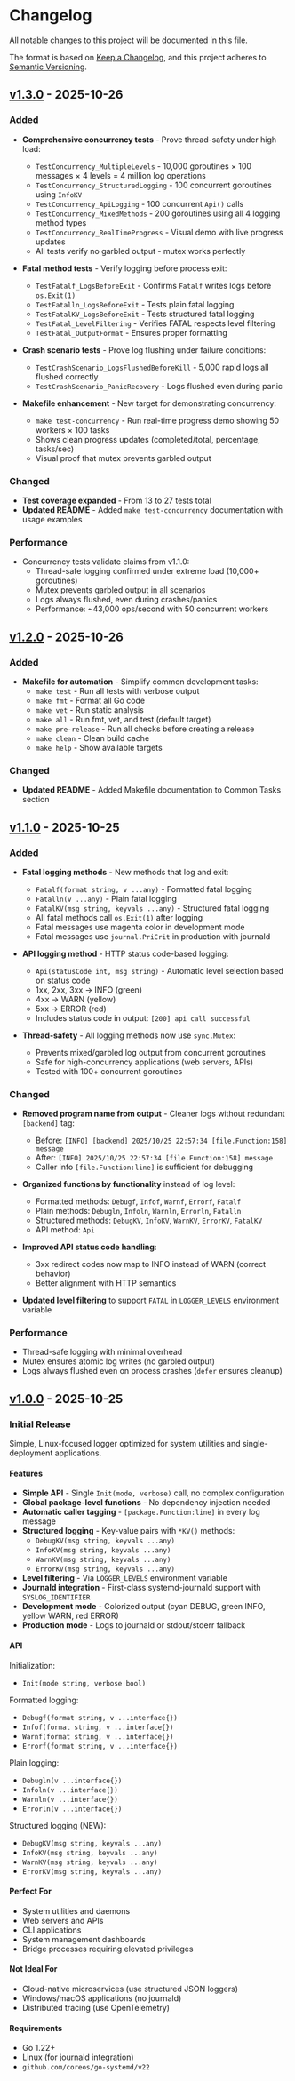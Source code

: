 # Changelog

All notable changes to this project will be documented in this file.

The format is based on [Keep a Changelog](https://keepachangelog.com/en/1.0.0/),
and this project adheres to [Semantic Versioning](https://semver.org/spec/v2.0.0.html).

## [v1.3.0] - 2025-10-26

### Added

- **Comprehensive concurrency tests** - Prove thread-safety under high load:
  - `TestConcurrency_MultipleLevels` - 10,000 goroutines × 100 messages × 4 levels = 4 million log operations
  - `TestConcurrency_StructuredLogging` - 100 concurrent goroutines using `InfoKV`
  - `TestConcurrency_ApiLogging` - 100 concurrent `Api()` calls
  - `TestConcurrency_MixedMethods` - 200 goroutines using all 4 logging method types
  - `TestConcurrency_RealTimeProgress` - Visual demo with live progress updates
  - All tests verify no garbled output - mutex works perfectly

- **Fatal method tests** - Verify logging before process exit:
  - `TestFatalf_LogsBeforeExit` - Confirms `Fatalf` writes logs before `os.Exit(1)`
  - `TestFatalln_LogsBeforeExit` - Tests plain fatal logging
  - `TestFatalKV_LogsBeforeExit` - Tests structured fatal logging
  - `TestFatal_LevelFiltering` - Verifies FATAL respects level filtering
  - `TestFatal_OutputFormat` - Ensures proper formatting

- **Crash scenario tests** - Prove log flushing under failure conditions:
  - `TestCrashScenario_LogsFlushedBeforeKill` - 5,000 rapid logs all flushed correctly
  - `TestCrashScenario_PanicRecovery` - Logs flushed even during panic

- **Makefile enhancement** - New target for demonstrating concurrency:
  - `make test-concurrency` - Run real-time progress demo showing 50 workers × 100 tasks
  - Shows clean progress updates (completed/total, percentage, tasks/sec)
  - Visual proof that mutex prevents garbled output

### Changed

- **Test coverage expanded** - From 13 to 27 tests total
- **Updated README** - Added `make test-concurrency` documentation with usage examples

### Performance

- Concurrency tests validate claims from v1.1.0:
  - Thread-safe logging confirmed under extreme load (10,000+ goroutines)
  - Mutex prevents garbled output in all scenarios
  - Logs always flushed, even during crashes/panics
  - Performance: ~43,000 ops/second with 50 concurrent workers

## [v1.2.0] - 2025-10-26

### Added

- **Makefile for automation** - Simplify common development tasks:
  - `make test` - Run all tests with verbose output
  - `make fmt` - Format all Go code
  - `make vet` - Run static analysis
  - `make all` - Run fmt, vet, and test (default target)
  - `make pre-release` - Run all checks before creating a release
  - `make clean` - Clean build cache
  - `make help` - Show available targets

### Changed

- **Updated README** - Added Makefile documentation to Common Tasks section

## [v1.1.0] - 2025-10-25

### Added

- **Fatal logging methods** - New methods that log and exit:
  - `Fatalf(format string, v ...any)` - Formatted fatal logging
  - `Fatalln(v ...any)` - Plain fatal logging
  - `FatalKV(msg string, keyvals ...any)` - Structured fatal logging
  - All fatal methods call `os.Exit(1)` after logging
  - Fatal messages use magenta color in development mode
  - Fatal messages use `journal.PriCrit` in production with journald

- **API logging method** - HTTP status code-based logging:
  - `Api(statusCode int, msg string)` - Automatic level selection based on status code
  - 1xx, 2xx, 3xx → INFO (green)
  - 4xx → WARN (yellow)
  - 5xx → ERROR (red)
  - Includes status code in output: `[200] api call successful`

- **Thread-safety** - All logging methods now use `sync.Mutex`:
  - Prevents mixed/garbled log output from concurrent goroutines
  - Safe for high-concurrency applications (web servers, APIs)
  - Tested with 100+ concurrent goroutines

### Changed

- **Removed program name from output** - Cleaner logs without redundant `[backend]` tag:
  - Before: `[INFO] [backend] 2025/10/25 22:57:34 [file.Function:158] message`
  - After: `[INFO] 2025/10/25 22:57:34 [file.Function:158] message`
  - Caller info `[file.Function:line]` is sufficient for debugging

- **Organized functions by functionality** instead of log level:
  - Formatted methods: `Debugf`, `Infof`, `Warnf`, `Errorf`, `Fatalf`
  - Plain methods: `Debugln`, `Infoln`, `Warnln`, `Errorln`, `Fatalln`
  - Structured methods: `DebugKV`, `InfoKV`, `WarnKV`, `ErrorKV`, `FatalKV`
  - API method: `Api`

- **Improved API status code handling**:
  - 3xx redirect codes now map to INFO instead of WARN (correct behavior)
  - Better alignment with HTTP semantics

- **Updated level filtering** to support `FATAL` in `LOGGER_LEVELS` environment variable

### Performance

- Thread-safe logging with minimal overhead
- Mutex ensures atomic log writes (no garbled output)
- Logs always flushed even on process crashes (`defer` ensures cleanup)

## [v1.0.0] - 2025-10-25

### Initial Release

Simple, Linux-focused logger optimized for system utilities and single-deployment applications.

#### Features

- **Simple API** - Single `Init(mode, verbose)` call, no complex configuration
- **Global package-level functions** - No dependency injection needed
- **Automatic caller tagging** - `[package.Function:line]` in every log message
- **Structured logging** - Key-value pairs with `*KV()` methods:
  - `DebugKV(msg string, keyvals ...any)`
  - `InfoKV(msg string, keyvals ...any)`
  - `WarnKV(msg string, keyvals ...any)`
  - `ErrorKV(msg string, keyvals ...any)`
- **Level filtering** - Via `LOGGER_LEVELS` environment variable
- **Journald integration** - First-class systemd-journald support with `SYSLOG_IDENTIFIER`
- **Development mode** - Colorized output (cyan DEBUG, green INFO, yellow WARN, red ERROR)
- **Production mode** - Logs to journald or stdout/stderr fallback

#### API

Initialization:
- `Init(mode string, verbose bool)`

Formatted logging:
- `Debugf(format string, v ...interface{})`
- `Infof(format string, v ...interface{})`
- `Warnf(format string, v ...interface{})`
- `Errorf(format string, v ...interface{})`

Plain logging:
- `Debugln(v ...interface{})`
- `Infoln(v ...interface{})`
- `Warnln(v ...interface{})`
- `Errorln(v ...interface{})`

Structured logging (NEW):
- `DebugKV(msg string, keyvals ...any)`
- `InfoKV(msg string, keyvals ...any)`
- `WarnKV(msg string, keyvals ...any)`
- `ErrorKV(msg string, keyvals ...any)`

#### Perfect For

- System utilities and daemons
- Web servers and APIs
- CLI applications
- System management dashboards
- Bridge processes requiring elevated privileges

#### Not Ideal For

- Cloud-native microservices (use structured JSON loggers)
- Windows/macOS applications (no journald)
- Distributed tracing (use OpenTelemetry)

#### Requirements

- Go 1.22+
- Linux (for journald integration)
- `github.com/coreos/go-systemd/v22`

[v1.3.0]: https://github.com/mordilloSan/go_logger/releases/tag/v1.3.0
[v1.2.0]: https://github.com/mordilloSan/go_logger/releases/tag/v1.2.0
[v1.1.0]: https://github.com/mordilloSan/go_logger/releases/tag/v1.1.0
[v1.0.0]: https://github.com/mordilloSan/go_logger/releases/tag/v1.0.0
